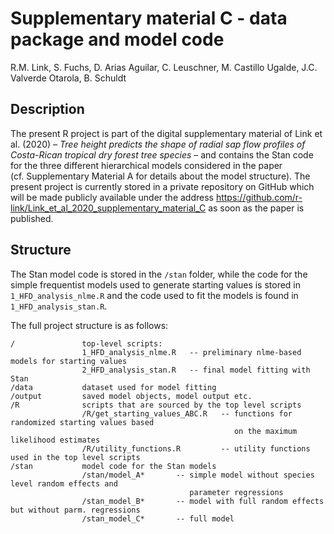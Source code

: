 Supplementary material C - data package and model code
================
R.M. Link, S. Fuchs, D. Arias Aguilar, C. Leuschner, M. Castillo Ugalde,
J.C. Valverde Otarola, B. Schuldt

## Description

The present R project is part of the digital supplementary material of
Link et al. (2020) – *Tree height predicts the shape of radial sap flow
profiles of Costa-Rican tropical dry forest tree species* – and contains
the Stan code for the three different hierarchical models considered in
the paper (cf. Supplementary Material A for details about the model
structure). The present project is currently stored in a private
repository on GitHub which will be made publicly available under the
address
<https://github.com/r-link/Link_et_al_2020_supplementary_material_C> as
soon as the paper is published.

## Structure

The Stan model code is stored in the `/stan` folder, while the code for
the simple frequentist models used to generate starting values is stored
in `1_HFD_analysis_nlme.R` and the code used to fit the models is found
in `1_HFD_analysis_stan.R`.

The full project structure is as follows:

``` text
/               top-level scripts:
                1_HFD_analysis_nlme.R   -- preliminary nlme-based models for starting values
                2_HFD_analysis_stan.R   -- final model fitting with Stan
/data           dataset used for model fitting
/output         saved model objects, model output etc.
/R              scripts that are sourced by the top level scripts
                /R/get_starting_values_ABC.R   -- functions for randomized starting values based
                                                  on the maximum likelihood estimates
                /R/utility_functions.R         -- utility functions used in the top level scripts                                  
/stan           model code for the Stan models
                /stan/model_A*       -- simple model without species level random effects and 
                                        parameter regressions
                /stan_model_B*       -- model with full random effects but without parm. regressions
                /stan_model_C*       -- full model
```
